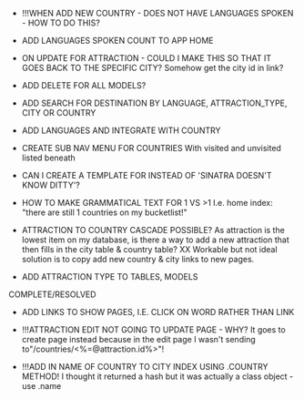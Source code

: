 
  -  !!!WHEN ADD NEW COUNTRY - DOES NOT HAVE LANGUAGES SPOKEN - HOW TO DO THIS?

  -  ADD LANGUAGES SPOKEN COUNT TO APP HOME

  -  ON UPDATE FOR ATTRACTION - COULD I MAKE THIS SO THAT IT GOES BACK TO THE SPECIFIC CITY?
Somehow get the city id in link?

  -  ADD DELETE FOR ALL MODELS?

  -  ADD SEARCH FOR DESTINATION BY LANGUAGE, ATTRACTION_TYPE, CITY OR COUNTRY

  -  ADD LANGUAGES AND INTEGRATE WITH COUNTRY

  -  CREATE SUB NAV MENU FOR COUNTRIES
With visited and unvisited listed beneath

  -  CAN I CREATE A TEMPLATE FOR INSTEAD OF 'SINATRA DOESN'T KNOW DITTY'?

  -  HOW TO MAKE GRAMMATICAL TEXT FOR 1 VS >1
I.e. home index: "there are still 1 countries on my bucketlist!"

  -  ATTRACTION TO COUNTRY CASCADE POSSIBLE?
As attraction is the lowest item on my database, is there a way to add a new attraction that then fills in the city table & country table?
XX Workable but not ideal solution is to copy add new country & city links to new pages.

  -  ADD ATTRACTION TYPE TO TABLES, MODELS






COMPLETE/RESOLVED

  -  ADD LINKS TO SHOW PAGES, I.E. CLICK ON WORD RATHER THAN LINK

  -  !!!ATTRACTION EDIT NOT GOING TO UPDATE PAGE - WHY?
  It goes to create page instead because in the edit page I wasn't sending to"/countries/<%=@attraction.id%>"!

  -  !!!ADD IN NAME OF COUNTRY TO CITY INDEX USING .COUNTRY METHOD!
  I thought it returned a hash but it was actually a class object - use .name

